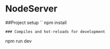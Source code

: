 # NodeServer

##Project setup
``
npm install
```
### Compiles and hot-reloads for development
```
npm run dev
```
